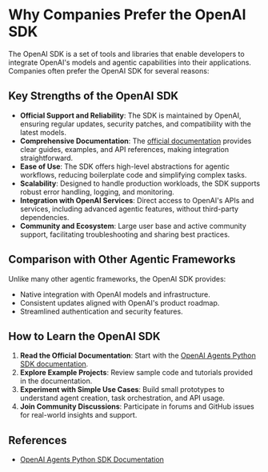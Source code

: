 # Why Companies Prefer the OpenAI SDK

The OpenAI SDK is a set of tools and libraries that enable developers to integrate OpenAI's models and agentic capabilities into their applications. Companies often prefer the OpenAI SDK for several reasons:

## Key Strengths of the OpenAI SDK

- **Official Support and Reliability**: The SDK is maintained by OpenAI, ensuring regular updates, security patches, and compatibility with the latest models.
- **Comprehensive Documentation**: The [official documentation](https://openai.github.io/openai-agents-python/) provides clear guides, examples, and API references, making integration straightforward.
- **Ease of Use**: The SDK offers high-level abstractions for agentic workflows, reducing boilerplate code and simplifying complex tasks.
- **Scalability**: Designed to handle production workloads, the SDK supports robust error handling, logging, and monitoring.
- **Integration with OpenAI Services**: Direct access to OpenAI's APIs and services, including advanced agentic features, without third-party dependencies.
- **Community and Ecosystem**: Large user base and active community support, facilitating troubleshooting and sharing best practices.

## Comparison with Other Agentic Frameworks

Unlike many other agentic frameworks, the OpenAI SDK provides:

- Native integration with OpenAI models and infrastructure.
- Consistent updates aligned with OpenAI's product roadmap.
- Streamlined authentication and security features.

## How to Learn the OpenAI SDK

1. **Read the Official Documentation**: Start with the [OpenAI Agents Python SDK documentation](https://openai.github.io/openai-agents-python/).
2. **Explore Example Projects**: Review sample code and tutorials provided in the documentation.
3. **Experiment with Simple Use Cases**: Build small prototypes to understand agent creation, task orchestration, and API usage.
4. **Join Community Discussions**: Participate in forums and GitHub issues for real-world insights and support.

## References

- [OpenAI Agents Python SDK Documentation](https://openai.github.io/openai-agents-python/)
